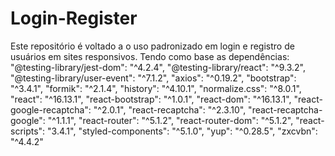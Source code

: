 # Login-Register
Este repositório é voltado a o uso padronizado em login e registro de usuários em sites responsivos. Tendo como base as dependências:
    "@testing-library/jest-dom": "^4.2.4",
    "@testing-library/react": "^9.3.2",
    "@testing-library/user-event": "^7.1.2",
    "axios": "^0.19.2",
    "bootstrap": "^3.4.1",
    "formik": "^2.1.4",
    "history": "^4.10.1",
    "normalize.css": "^8.0.1",
    "react": "^16.13.1",
    "react-bootstrap": "^1.0.1",
    "react-dom": "^16.13.1",
    "react-google-recaptcha": "^2.0.1",
    "react-recaptcha": "^2.3.10",
    "react-recaptcha-google": "^1.1.1",
    "react-router": "^5.1.2",
    "react-router-dom": "^5.1.2",
    "react-scripts": "3.4.1",
    "styled-components": "^5.1.0",
    "yup": "^0.28.5",
    "zxcvbn": "^4.4.2"
